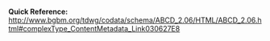 **Quick Reference:** http://www.bgbm.org/tdwg/codata/schema/ABCD_2.06/HTML/ABCD_2.06.html#complexType_ContentMetadata_Link030627E8